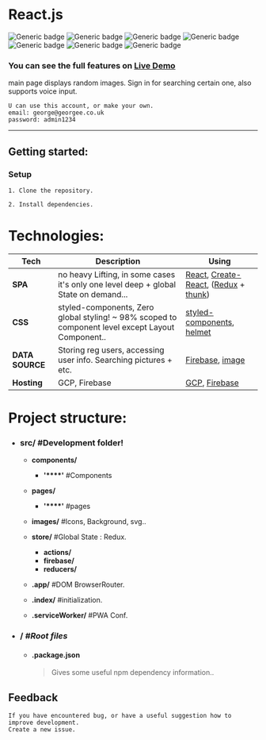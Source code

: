 # React.js
![Generic badge](https://badgen.net/badge/SPA/React.js/blue) ![Generic badge](https://badgen.net/badge/state-management/Redux/purple) ![Generic badge](https://badgen.net/badge/style/styled-components/orange) 
![Generic badge](https://badgen.net/badge/reusable-code/100/blue) ![Generic badge](https://badgen.net/badge/spaghetti-code/maybe/) ![Generic badge](https://badgen.net/badge/Paradigm/functional-programming/)
![Generic badge](https://badgen.net/badge/V/2.0/)

### You can see the full features on [Live Demo](https://reactjsapp-7dab3.web.app)

main page displays random images. Sign in for searching certain one, also supports voice input.

```
U can use this account, or make your own.
email: george@georgee.co.uk
password: admin1234
```
---
## Getting started:

### Setup

```
1. Clone the repository.
```

```
2. Install dependencies.
```

# Technologies:
| **Tech** | **Description** |**Using** |
|----------|-------|----|
| **SPA** | no heavy Lifting, in some cases it's only one level deep + global State on demand... | [React](https://reactjs.org/), [Create-React](https://facebook.github.io/create-react-app/), ([Redux](https://redux.js.org/) + [thunk](https://github.com/reduxjs/redux-thunk))
| **CSS**  | styled-components, Zero global styling! ~ 98% scoped to component level except Layout Component..  | [styled-components](https://www.styled-components.com/), [helmet](https://github.com/nfl/react-helmet)
| **DATA SOURCE** | Storing reg users, accessing user info. Searching pictures + etc.  | [Firebase](https://firebase.google.com), [image](https://unsplash.com/)
| **Hosting** |  GCP, Firebase | [GCP](https://cloud.google.com/), [Firebase](https://firebase.google.com)

# Project structure:

* ### src/ **#Development folder!**
    * **components/**
        * **'****'** #Components

    * **pages/**
        * **'****'** #pages
    * **images/**  #Icons, Background, svg..  
    * **store/**   #Global State : Redux.
        * **actions/**
        * **firebase/** 
        * **reducers/**

    * **.app/**  #DOM BrowserRouter.
    * **.index/**  #initialization.
     * **.serviceWorker/**  #PWA Conf.

* ### / ***#Root files***

  - #### .package.json

    > Gives some useful npm dependency information..

## Feedback

    If you have encountered bug, or have a useful suggestion how to improve development.
    Create a new issue.

